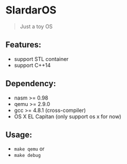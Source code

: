 # SlardarOS
>Just a toy OS

## Features:
* support STL container
* support C++14 

## Dependency:
* nasm >= 0.98
* qemu >= 2.9.0
* gcc >= 4.8.1 (cross-compiler)
* OS X EL Capitan (only support os x for now)

## Usage:
* `make qemu` or
* `make debug`
